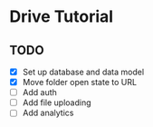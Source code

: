 # Drive Tutorial

## TODO

- [x] Set up database and data model
- [x] Move folder open state to URL
- [ ] Add auth
- [ ] Add file uploading
- [ ] Add analytics

